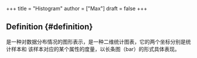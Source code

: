 +++
title = "Histogram"
author = ["Max"]
draft = false
+++

## Definition {#definition}

是一种对数据分布情况的图形表示，是一种二维统计图表，它的两个坐标分别是统计样本和
该样本对应的某个属性的度量，以长条图（bar）的形式具体表现。